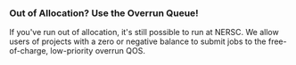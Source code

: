 ### Out of Allocation? Use the Overrun Queue!

If you've run out of allocation, it's still possible to run at NERSC. We
allow users of projects with a zero or negative balance to submit jobs to the
free-of-charge, low-priority overrun QOS. 
